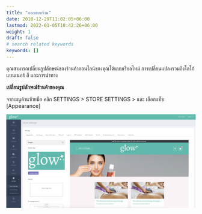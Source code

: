 ```yaml
---
title: "ออกแบบร้าน"
date: 2018-12-29T11:02:05+06:00
lastmod: 2022-01-05T10:42:26+06:00
weight: 1
draft: false
# search related keywords
keywords: []
---
```


คุณสามารถเปลี่ยนรูปลักษณ์ของร้านค้าออนไลน์ของคุณได้แบบเรียลไทม์ การเปลี่ยนแปลงรวมถึงโลโก้ แบนเนอร์ สี และการนำทาง


**เปลี่ยนรูปลักษณ์ร้านค้าของคุณ**<br>

จากเมนูด้านซ้ายมือ คลิก SETTINGS > STORE SETTINGS > และ เลือกแท็บ [Appearance]

![image example](img-1.jpg "image")
